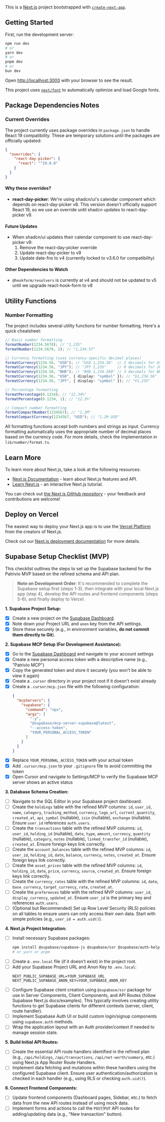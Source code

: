 This is a [Next.js](https://nextjs.org) project bootstrapped with [`create-next-app`](https://nextjs.org/docs/app/api-reference/cli/create-next-app).

## Getting Started

First, run the development server:

```bash
npm run dev
# or
yarn dev
# or
pnpm dev
# or
bun dev
```

Open [http://localhost:3000](http://localhost:3000) with your browser to see the result.

This project uses [`next/font`](https://nextjs.org/docs/app/building-your-application/optimizing/fonts) to automatically optimize and load Google fonts.

## Package Dependencies Notes

### Current Overrides

The project currently uses package overrides in `package.json` to handle React 19 compatibility. These are temporary solutions until the packages are officially updated:

```json
{
  "overrides": {
    "react-day-picker": {
      "react": "^19.0.0"
    }
  }
}
```

#### Why these overrides?

- **react-day-picker**: We're using shadcn/ui's calendar component which depends on react-day-picker v8. This version doesn't officially support React 19, so we use an override until shadcn updates to react-day-picker v9.

#### Future Updates

- When shadcn/ui updates their calendar component to use react-day-picker v9:
  1. Remove the react-day-picker override
  2. Update react-day-picker to v9
  3. Update date-fns to v4 (currently locked to v3.6.0 for compatibility)

#### Other Dependencies to Watch

- `@hookform/resolvers` is currently at v4 and should not be updated to v5 until we upgrade react-hook-form to v8

## Utility Functions

### Number Formatting

The project includes several utility functions for number formatting. Here's a quick cheatsheet:

```typescript
// Basic number formatting
formatNumber(1234.5678); // "1,235"
formatNumber(1234.5678, 2); // "1,234.57"

// Currency formatting (uses currency-specific decimal places)
formatCurrency(1234.56, "USD"); // "USD 1,234.56"  // 2 decimals for USD
formatCurrency(1234.56, "JPY"); // "JPY 1,235"     // 0 decimals for JPY
formatCurrency(1234.56, "BHD"); // "BHD 1,234.560" // 3 decimals for BHD
formatCurrency(1234.56, "USD", { display: "symbol" }); // "$1,234.56"
formatCurrency(1234.56, "JPY", { display: "symbol" }); // "¥1,235"

// Percentage formatting
formatPercentage(0.1234); // "12.34%"
formatPercentage(0.1234, 1); // "12.3%"

// Compact number formatting
formatCompactNumber(1234567); // "1.2M"
formatCompactCurrency(1234567, "USD"); // "1.2M USD"
```

All formatting functions accept both numbers and strings as input. Currency formatting automatically uses the appropriate number of decimal places based on the currency code. For more details, check the implementation in `lib/number/format.ts`.

## Learn More

To learn more about Next.js, take a look at the following resources:

- [Next.js Documentation](https://nextjs.org/docs) - learn about Next.js features and API.
- [Learn Next.js](https://nextjs.org/learn) - an interactive Next.js tutorial.

You can check out [the Next.js GitHub repository](https://github.com/vercel/next.js) - your feedback and contributions are welcome!

## Deploy on Vercel

The easiest way to deploy your Next.js app is to use the [Vercel Platform](https://vercel.com/new?utm_medium=default-template&filter=next.js&utm_source=create-next-app&utm_campaign=create-next-app-readme) from the creators of Next.js.

Check out our [Next.js deployment documentation](https://nextjs.org/docs/app/building-your-application/deploying) for more details.

## Supabase Setup Checklist (MVP)

This checklist outlines the steps to set up the Supabase backend for the Patrivio MVP based on the refined schema and API plan.

> **Note on Development Order**: It's recommended to complete the Supabase setup first (steps 1-3), then integrate with your local Next.js app (step 4), develop the API routes and frontend components (steps 5-6), and finally deploy to Vercel.

**1. Supabase Project Setup:**

- [x] Create a new project on the [Supabase Dashboard](https://supabase.com/dashboard).
- [x] Note down your Project URL and `anon` key from the API settings.
- [x] Store these securely (e.g., in environment variables, **do not commit them directly to Git**).

**2. Supabase MCP Setup (For Development Assistance):**

- [x] Go to the [Supabase Dashboard](https://supabase.com/dashboard) and navigate to your account settings
- [x] Create a new personal access token with a descriptive name (e.g., "Patrivio MCP")
- [x] Copy the generated token and store it securely (you won't be able to view it again)
- [x] Create a `.cursor` directory in your project root if it doesn't exist already
- [x] Create a `.cursor/mcp.json` file with the following configuration:
  ```json
  {
    "mcpServers": {
      "supabase": {
        "command": "npx",
        "args": [
          "-y",
          "@supabase/mcp-server-supabase@latest",
          "--access-token",
          "YOUR_PERSONAL_ACCESS_TOKEN"
        ]
      }
    }
  }
  ```
- [x] Replace `YOUR_PERSONAL_ACCESS_TOKEN` with your actual token
- [x] Add `.cursor/mcp.json` to your `.gitignore` file to avoid committing the token
- [x] Open Cursor and navigate to Settings/MCP to verify the Supabase MCP server shows an active status

**3. Database Schema Creation:**

- [ ] Navigate to the SQL Editor in your Supabase project dashboard.
- [ ] Create the `holdings` table with the refined MVP columns: `id`, `user_id`, `name`, `category`, `tracking_method`, `currency`, `logo_url`, `current_quantity`, `created_at`, `api_symbol` (nullable), `isin` (nullable), `exchange` (nullable). Ensure `user_id` references `auth.users`.
- [ ] Create the `transactions` table with the refined MVP columns: `id`, `user_id`, `holding_id` (nullable), `date`, `type`, `amount`, `currency`, `quantity` (nullable), `category`, `notes` (nullable), `linked_transfer_id` (nullable), `created_at`. Ensure foreign keys link correctly.
- [ ] Create the `account_balances` table with the refined MVP columns: `id`, `user_id`, `holding_id`, `date`, `balance`, `currency`, `notes`, `created_at`. Ensure foreign keys link correctly.
- [ ] Create the `asset_prices` table with the refined MVP columns: `id`, `holding_id`, `date`, `price`, `currency`, `source`, `created_at`. Ensure foreign keys link correctly.
- [ ] Create the `currency_rates` table with the refined MVP columns: `id`, `date`, `base_currency`, `target_currency`, `rate`, `created_at`.
- [ ] Create the `preferences` table with the refined MVP columns: `user_id`, `display_currency`, `updated_at`. Ensure `user_id` is the primary key and references `auth.users`.
- [ ] (Optional but Recommended) Set up Row Level Security (RLS) policies on all tables to ensure users can only access their own data. Start with simple policies (e.g., `user_id = auth.uid()`).

**4. Next.js Project Integration:**

- [ ] Install necessary Supabase packages:
  ```bash
  npm install @supabase/supabase-js @supabase/ssr @supabase/auth-helpers-nextjs
  # or yarn or pnpm
  ```
- [ ] Create a `.env.local` file (if it doesn't exist) in the project root.
- [ ] Add your Supabase Project URL and Anon Key to `.env.local`:
  ```
  NEXT_PUBLIC_SUPABASE_URL=YOUR_SUPABASE_URL
  NEXT_PUBLIC_SUPABASE_ANON_KEY=YOUR_SUPABASE_ANON_KEY
  ```
- [ ] Configure Supabase client creation using `@supabase/ssr` package for use in Server Components, Client Components, and API Routes (follow Supabase Next.js docs/examples). This typically involves creating utility functions to get Supabase clients for different contexts (server, client, route handler).
- [ ] Implement Supabase Auth UI or build custom login/signup components using `supabase.auth` methods.
- [ ] Wrap the application layout with an Auth provider/context if needed to manage session state.

**5. Build Initial API Routes:**

- [ ] Create the essential API route handlers identified in the refined plan (e.g., `/api/holdings`, `/api/transactions`, `/api/net-worth/summary`, etc.) using Next.js App Router Route Handlers.
- [ ] Implement data fetching and mutations within these handlers using the configured Supabase client. Ensure user authentication/authorization is checked in each handler (e.g., using RLS or checking `auth.uid()`).

**6. Connect Frontend Components:**

- [ ] Update frontend components (Dashboard pages, Sidebar, etc.) to fetch data from the new API routes instead of using mock data.
- [ ] Implement forms and actions to call the `POST`/`PUT` API routes for adding/updating data (e.g., "New transaction" button).
